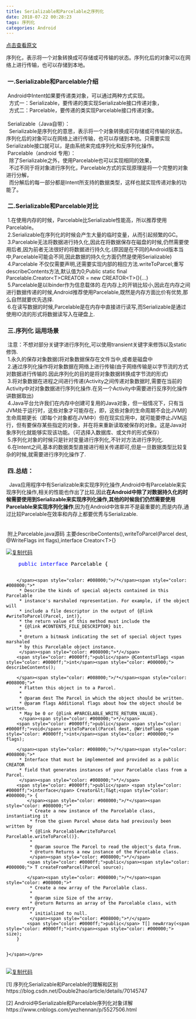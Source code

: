 ```yaml
---
title: Serializable和Parcelable之序列化
date: 2018-07-22 00:28:23
tags: 序列化
categories: Android
---
```


[点击查看原文](https://www.cnblogs.com/bugzone/p/Serializable_Parcelable.html)

<div id="cnblogs_post_body" class="blogpost-body ">
    <div>序列化，表示将一个对象转换成可存储或可传输的状态。序列化后的对象可以在网络上进行传输，也可以存储到本地。
<h3>&nbsp;一.Serializable和Parcelable介绍</h3>
&nbsp;Android中Intent如果要传递类对象，可以通过两种方式实现。<br>&nbsp;&nbsp;方式一：Serializable，要传递的类实现Serializable接口传递对象，<br>&nbsp;&nbsp;方式二：Parcelable，要传递的类实现Parcelable接口传递对象。<br>&nbsp;&nbsp;<br>&nbsp;Serializable（Java自带）： <br>&nbsp;&nbsp;Serializable是序列化的意思，表示将一个对象转换成可存储或可传输的状态。序列化后的对象可以在网络上进行传输，也可以存储到本地。只需要实现Serializable接口就可以，是由系统来完成序列化和反序列化操作。<br>&nbsp;Parcelable（android 专用）： <br>&nbsp;&nbsp;除了Serializable之外，使用Parcelable也可以实现相同的效果， <br>&nbsp;&nbsp;不过不同于将对象进行序列化，Parcelable方式的实现原理是将一个完整的对象进行分解， <br>&nbsp;&nbsp;而分解后的每一部分都是Intent所支持的数据类型，这样也就实现传递对象的功能了。 &nbsp;
<h3>&nbsp;二.Serializable和Parcelable对比&nbsp;</h3>

&nbsp;1.在使用内存的时候，Parcelable比Serializable性能高，所以推荐使用Parcelable。<br>&nbsp;2.Serializable在序列化的时候会产生大量的临时变量，从而引起频繁的GC。<br>&nbsp;3.Parcelable无法将数据进行持久化,因此在将数据保存在磁盘的时候,仍然需要使用后者,因为前者无法很好的将数据进行持久化.(原因是在不同的Android版本当中,Parcelable可能会不同,因此数据的持久化方面仍然是使用Serializable)<br>&nbsp;4.Parcelable 不仅仅需要声明,还需要实现内部的相应方法.writeToParcel;重写describeContents方法,默认值为0;Public static final Parcelable.Creator&lt;T&gt;CREATOR = new CREATOR&lt;T&gt;(){...}<br>&nbsp;5.Parcelable是以Ibinder作为信息载体的.在内存上的开销比较小,因此在内存之间进行数据传递的时候,Android推荐使用Parcelable,既然是内存方面比价有优势,那么自然就要优先选择.<br>&nbsp;6.在读写数据的时候,Parcelable是在内存中直接进行读写,而Serializable是通过使用IO流的形式将数据读写入在硬盘上.&nbsp;</div>
<div>
<h3>&nbsp;三.序列化 运用场景</h3>

</div>
<div>&nbsp;注意：不想对部分关键字进行序列化,可以使用transient关键字来修饰以及static修饰.<br>&nbsp;1.永久的保存对象数据(将对象数据保存在文件当中,或者是磁盘中<br>&nbsp;2.通过序列化操作将对象数据在网络上进行传输(由于网络传输是以字节流的方式对数据进行传输的.因此序列化的目的是将对象数据转换成字节流的形式)<br>&nbsp;3.将对象数据在进程之间进行传递(Activity之间传递对象数据时,需要在当前的Activity中对对象数据进行序列化操作.在另一个Activity中需要进行反序列化操作讲数据取出)<br>&nbsp;4.Java平台允许我们在内存中创建可复用的Java对象，但一般情况下，只有当JVM处于运行时，这些对象才可能存在，即，这些对象的生命周期不会比JVM的生命周期更长（即每个对象都在JVM中）但在现实应用中，就可能要停止JVM运行，但有要保存某些指定的对象，并在将来重新读取被保存的对象。这是Java对象序列化就能够实现该功能。（可选择入数据库、或文件的形式保存）<br>&nbsp;5.序列化对象的时候只是针对变量进行序列化,不针对方法进行序列化.<br>&nbsp;6.在Intent之间,基本的数据类型直接进行相关传递即可,但是一旦数据类型比较复杂的时候,就需要进行序列化操作了.&nbsp;
<h3>&nbsp;四.总结：</h3>

&nbsp;&nbsp;Java应用程序中有Serializable来实现序列化操作,Android中有Parcelable来实现序列化操作,相关的性能也作出了比较,因此<strong>在Android中除了对数据持久化的时候需要使用到Serializable来实现序列化操作,其他的时候我们仍然需要使用Parcelable来实现序列化操作</strong>,因为在Android中效率并不是最重要的,而是内存,通过比较Parcelable在效率和内存上都要优秀与Serializable.<br>&nbsp;<br>&nbsp;<br>&nbsp;附上Parcelable.java源码 主要describeContents(),writeToParcel(Parcel dest, @WriteFlags int flags),interface Creator&lt;T&gt;{}</div>
<div>
<div class="cnblogs_code"><div class="cnblogs_code_toolbar"><span class="cnblogs_code_copy"><a href="javascript:void(0);" onclick="copyCnblogsCode(this)" title="复制代码"><img src="//common.cnblogs.com/images/copycode.gif" alt="复制代码"></a></span></div>
<pre>    <span style="color: #0000ff;">public</span> <span style="color: #0000ff;">interface</span><span style="color: #000000;"> Parcelable {
    
        </span><span style="color: #008000;">/*</span><span style="color: #008000;">*
         * Describe the kinds of special objects contained in this Parcelable
         * instance's marshaled representation. For example, if the object will
         * include a file descriptor in the output of {@link #writeToParcel(Parcel, int)},
         * the return value of this method must include the
         * {@link #CONTENTS_FILE_DESCRIPTOR} bit.
         *  
         * @return a bitmask indicating the set of special object types marshaled
         * by this Parcelable object instance.
         </span><span style="color: #008000;">*/</span>
        <span style="color: #0000ff;">public</span> @ContentsFlags <span style="color: #0000ff;">int</span><span style="color: #000000;"> describeContents();
        
        </span><span style="color: #008000;">/*</span><span style="color: #008000;">*
         * Flatten this object in to a Parcel.
         * 
         * @param dest The Parcel in which the object should be written.
         * @param flags Additional flags about how the object should be written.
         * May be 0 or {@link #PARCELABLE_WRITE_RETURN_VALUE}.
         </span><span style="color: #008000;">*/</span>
        <span style="color: #0000ff;">public</span> <span style="color: #0000ff;">void</span> writeToParcel(Parcel dest, @WriteFlags <span style="color: #0000ff;">int</span><span style="color: #000000;"> flags);
        
        </span><span style="color: #008000;">/*</span><span style="color: #008000;">*
         * Interface that must be implemented and provided as a public CREATOR
         * field that generates instances of your Parcelable class from a Parcel.
         </span><span style="color: #008000;">*/</span>
        <span style="color: #0000ff;">public</span> <span style="color: #0000ff;">interface</span> Creator&lt;T&gt;<span style="color: #000000;"> {
            </span><span style="color: #008000;">/*</span><span style="color: #008000;">*
             * Create a new instance of the Parcelable class, instantiating it
             * from the given Parcel whose data had previously been written by
             * {@link Parcelable#writeToParcel Parcelable.writeToParcel()}.
             * 
             * @param source The Parcel to read the object's data from.
             * @return Returns a new instance of the Parcelable class.
             </span><span style="color: #008000;">*/</span>
            <span style="color: #0000ff;">public</span><span style="color: #000000;"> T createFromParcel(Parcel source);
            
            </span><span style="color: #008000;">/*</span><span style="color: #008000;">*
             * Create a new array of the Parcelable class.
             * 
             * @param size Size of the array.
             * @return Returns an array of the Parcelable class, with every entry
             * initialized to null.
             </span><span style="color: #008000;">*/</span>
            <span style="color: #0000ff;">public</span> T[] newArray(<span style="color: #0000ff;">int</span><span style="color: #000000;"> size);
        }
    
    
    }</span></pre>
<div class="cnblogs_code_toolbar"><span class="cnblogs_code_copy"><a href="javascript:void(0);" onclick="copyCnblogsCode(this)" title="复制代码"><img src="//common.cnblogs.com/images/copycode.gif" alt="复制代码"></a></span></div></div>
<p>[1]&nbsp;序列化Serializable和Parcelable的理解和区别 https://blog.csdn.net/Double2hao/article/details/70145747</p>
<p>[2] Android中Serializable和Parcelable序列化对象详解 https://www.cnblogs.com/yezhennan/p/5527506.html</p>
</div>
</div>
